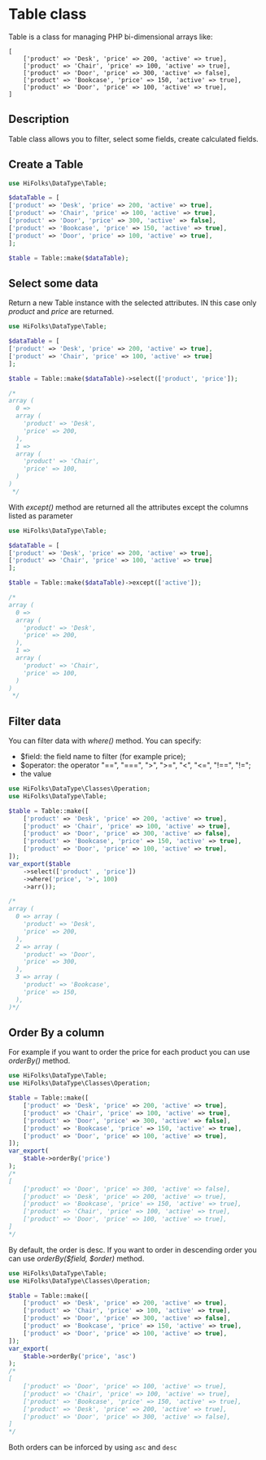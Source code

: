 # Table class
Table is a class for managing PHP bi-dimensional arrays like:

```
[
    ['product' => 'Desk', 'price' => 200, 'active' => true],
    ['product' => 'Chair', 'price' => 100, 'active' => true],
    ['product' => 'Door', 'price' => 300, 'active' => false],
    ['product' => 'Bookcase', 'price' => 150, 'active' => true],
    ['product' => 'Door', 'price' => 100, 'active' => true],
]
```



## Description

Table class allows you to filter, select some fields, create calculated fields.

## Create a Table

```php
use HiFolks\DataType\Table;

$dataTable = [
['product' => 'Desk', 'price' => 200, 'active' => true],
['product' => 'Chair', 'price' => 100, 'active' => true],
['product' => 'Door', 'price' => 300, 'active' => false],
['product' => 'Bookcase', 'price' => 150, 'active' => true],
['product' => 'Door', 'price' => 100, 'active' => true],
];

$table = Table::make($dataTable);
```


## Select some data

Return a new Table instance with the selected attributes.
IN this case only *product* and *price* are returned.

```php
use HiFolks\DataType\Table;

$dataTable = [
['product' => 'Desk', 'price' => 200, 'active' => true],
['product' => 'Chair', 'price' => 100, 'active' => true]
];

$table = Table::make($dataTable)->select(['product', 'price']);

/*
array (
  0 =>
  array (
    'product' => 'Desk',
    'price' => 200,
  ),
  1 =>
  array (
    'product' => 'Chair',
    'price' => 100,
  )
)
 */
```

With *except()* method are returned all the attributes except the columns listed as parameter

```php
use HiFolks\DataType\Table;

$dataTable = [
['product' => 'Desk', 'price' => 200, 'active' => true],
['product' => 'Chair', 'price' => 100, 'active' => true]
];

$table = Table::make($dataTable)->except(['active']);

/*
array (
  0 =>
  array (
    'product' => 'Desk',
    'price' => 200,
  ),
  1 =>
  array (
    'product' => 'Chair',
    'price' => 100,
  )
)
 */
```
## Filter data
You can filter data with *where()* method.
You can specify:
- $field: the field name to filter (for example price);
- $operator: the operator "==", "===", ">", ">=", "<", "<=", "!==", "!=";
- the value

```php 
use HiFolks\DataType\Classes\Operation;
use HiFolks\DataType\Table;

$table = Table::make([
    ['product' => 'Desk', 'price' => 200, 'active' => true],
    ['product' => 'Chair', 'price' => 100, 'active' => true],
    ['product' => 'Door', 'price' => 300, 'active' => false],
    ['product' => 'Bookcase', 'price' => 150, 'active' => true],
    ['product' => 'Door', 'price' => 100, 'active' => true],
]);
var_export($table
    ->select(['product' , 'price'])
    ->where('price', '>', 100)
    ->arr());

/*
array (
  0 => array (
    'product' => 'Desk',
    'price' => 200,
  ),
  2 => array (
    'product' => 'Door',
    'price' => 300,
  ),
  3 => array (
    'product' => 'Bookcase',
    'price' => 150,
  ),
)*/
```

## Order By a column
For example if you want to order the price for each product you can use *orderBy()* method.

```php
use HiFolks\DataType\Table;
use HiFolks\DataType\Classes\Operation;

$table = Table::make([
    ['product' => 'Desk', 'price' => 200, 'active' => true],
    ['product' => 'Chair', 'price' => 100, 'active' => true],
    ['product' => 'Door', 'price' => 300, 'active' => false],
    ['product' => 'Bookcase', 'price' => 150, 'active' => true],
    ['product' => 'Door', 'price' => 100, 'active' => true],
]);
var_export(
    $table->orderBy('price')
);
/*
[
    ['product' => 'Door', 'price' => 300, 'active' => false],
    ['product' => 'Desk', 'price' => 200, 'active' => true],
    ['product' => 'Bookcase', 'price' => 150, 'active' => true],
    ['product' => 'Chair', 'price' => 100, 'active' => true],
    ['product' => 'Door', 'price' => 100, 'active' => true],
]
*/
```

By default, the order is desc. If you want to order in descending order you can use *orderBy($field, $order)* method.

```php
use HiFolks\DataType\Table;
use HiFolks\DataType\Classes\Operation;

$table = Table::make([
    ['product' => 'Desk', 'price' => 200, 'active' => true],
    ['product' => 'Chair', 'price' => 100, 'active' => true],
    ['product' => 'Door', 'price' => 300, 'active' => false],
    ['product' => 'Bookcase', 'price' => 150, 'active' => true],
    ['product' => 'Door', 'price' => 100, 'active' => true],
]);
var_export(
    $table->orderBy('price', 'asc')
);
/*
[
    ['product' => 'Door', 'price' => 100, 'active' => true],
    ['product' => 'Chair', 'price' => 100, 'active' => true],
    ['product' => 'Bookcase', 'price' => 150, 'active' => true],
    ['product' => 'Desk', 'price' => 200, 'active' => true],
    ['product' => 'Door', 'price' => 300, 'active' => false],
]
*/
```

Both orders can be inforced by using `asc` and `desc`
